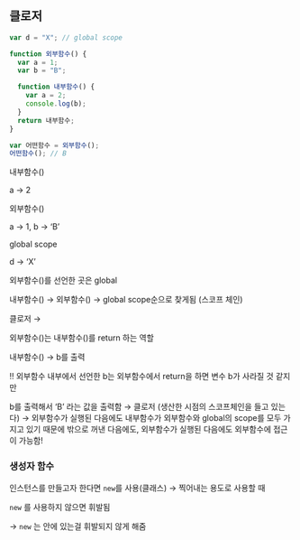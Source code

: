 ## 클로저

```jsx
var d = "X"; // global scope

function 외부함수() {
  var a = 1;
  var b = "B";

  function 내부함수() {
    var a = 2;
    console.log(b);
  }
  return 내부함수;
}

var 어떤함수 = 외부함수();
어떤함수(); // B
```

내부함수()

a → 2

외부함수()

a → 1, b → ‘B’

global scope

d → ‘X’

외부함수()를 선언한 곳은 global

내부함수() → 외부함수() → global scope순으로 찾게됨  (스코프 체인)

클로저 → 

외부함수()는 내부함수()를 return 하는 역할

내부함수() → b를 출력

‼️ 외부함수 내부에서 선언한 b는 외부함수에서 return을 하면 변수 b가 사라질 것 같지만

b를 출력해서 ‘B’ 라는 값을 출력함 → 클로저 (생산한 시점의 스코프체인을 들고 있는다) → 외부함수가 실행된 다음에도 내부함수가 외부함수와 global의 scope를 모두 가지고 있기 때문에 밖으로 꺼낸 다음에도, 외부함수가 실행된 다음에도 외부함수에 접근이 가능함!

### 생성자 함수

인스턴스를 만들고자 한다면 `new`를 사용(클래스) → 찍어내는 용도로 사용할 때

`new` 를 사용하지 않으면 휘발됨

→ `new` 는 안에 있는걸 휘발되지 않게 해줌